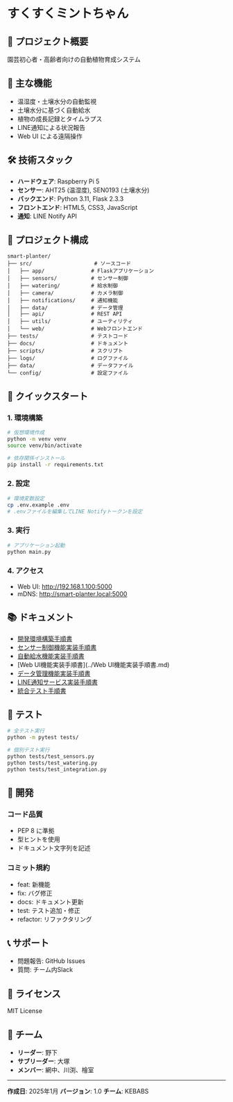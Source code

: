 # すくすくミントちゃん

## 🌱 プロジェクト概要
園芸初心者・高齢者向けの自動植物育成システム

## 🎯 主な機能
- 温湿度・土壌水分の自動監視
- 土壌水分に基づく自動給水
- 植物の成長記録とタイムラプス
- LINE通知による状況報告
- Web UI による遠隔操作

## 🛠️ 技術スタック
- **ハードウェア**: Raspberry Pi 5
- **センサー**: AHT25 (温湿度), SEN0193 (土壌水分)
- **バックエンド**: Python 3.11, Flask 2.3.3
- **フロントエンド**: HTML5, CSS3, JavaScript
- **通知**: LINE Notify API

## 📁 プロジェクト構成
```
smart-planter/
├── src/                    # ソースコード
│   ├── app/               # Flaskアプリケーション
│   ├── sensors/           # センサー制御
│   ├── watering/          # 給水制御
│   ├── camera/            # カメラ制御
│   ├── notifications/     # 通知機能
│   ├── data/              # データ管理
│   ├── api/               # REST API
│   ├── utils/             # ユーティリティ
│   └── web/               # Webフロントエンド
├── tests/                 # テストコード
├── docs/                  # ドキュメント
├── scripts/               # スクリプト
├── logs/                  # ログファイル
├── data/                  # データファイル
└── config/                # 設定ファイル
```

## 🚀 クイックスタート

### 1. 環境構築
```bash
# 仮想環境作成
python -m venv venv
source venv/bin/activate

# 依存関係インストール
pip install -r requirements.txt
```

### 2. 設定
```bash
# 環境変数設定
cp .env.example .env
# .envファイルを編集してLINE Notifyトークンを設定
```

### 3. 実行
```bash
# アプリケーション起動
python main.py
```

### 4. アクセス
- Web UI: http://192.168.1.100:5000
- mDNS: http://smart-planter.local:5000

## 📚 ドキュメント
- [開発環境構築手順書](../開発環境構築手順書.md)
- [センサー制御機能実装手順書](../センサー制御機能実装手順書.md)
- [自動給水機能実装手順書](../自動給水機能実装手順書.md)
- [Web UI機能実装手順書](../Web UI機能実装手順書.md)
- [データ管理機能実装手順書](../データ管理機能実装手順書.md)
- [LINE通知サービス実装手順書](../LINE通知サービス実装手順書.md)
- [統合テスト手順書](../統合テスト手順書.md)

## 🧪 テスト
```bash
# 全テスト実行
python -m pytest tests/

# 個別テスト実行
python tests/test_sensors.py
python tests/test_watering.py
python tests/test_integration.py
```

## 🔧 開発

### コード品質
- PEP 8 に準拠
- 型ヒントを使用
- ドキュメント文字列を記述

### コミット規約
- feat: 新機能
- fix: バグ修正
- docs: ドキュメント更新
- test: テスト追加・修正
- refactor: リファクタリング

## 📞 サポート
- 問題報告: GitHub Issues
- 質問: チーム内Slack

## 📄 ライセンス
MIT License

## 👥 チーム
- **リーダー**: 野下
- **サブリーダー**: 大塚
- **メンバー**: 網中、川渕、檜室

---

**作成日**: 2025年1月
**バージョン**: 1.0
**チーム**: KEBABS

